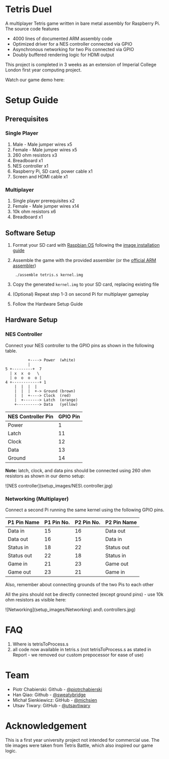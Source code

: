 # Tetris Duel

A multiplayer Tetris game written in bare metal assembly for Raspberry Pi. The source code features

* 4000 lines of documented ARM assembly code
* Optimized driver for a NES controller connected via GPIO
* Asynchronous networking for two Pis connected via GPIO
* Doubly buffered rendering logic for HDMI output

This project is completed in 3 weeks as an extension of Imperial College London first year computing project.

Watch our game demo here:

# Setup Guide
## Prerequisites
### Single Player

1. Male - Male jumper wires x5
2. Female - Male jumper wires x5
3. 260 ohm resistors x3
5. Breadboard x1
4. NES controller x1
6. Raspberry Pi, SD card, power cable x1
7. Screen and HDMI cable x1

### Multiplayer

1. Single player prerequisites x2
8. Female - Male jumper wires x14
8. 10k ohm resistors x6
8. Breadboard x1

## Software Setup

1. Format your SD card with [Raspbian OS](http://www.raspberrypi.org/downloads/) following the [image installation guide](http://www.raspberrypi.org/documentation/installation/installing-images/README.md)
1. Assemble the game with the provided assembler (or the [official ARM assembler](https://launchpad.net/gcc-arm-embedded))

		./assemble tetris.s kernel.img

2. Copy the generated `kernel.img` to your SD card, replacing existing file
3. (Optional) Repeat step 1-3 on second Pi for multiplayer gameplay
4. Follow the Hardware Setup Guide

## Hardware Setup
### NES Controller

Connect your NES controller to the GPIO pins as shown in the following table.

	          +----> Power  (white)
	          |
	5 +---------+  7    
	  | x  x  o   \     
	  | o  o  o  o |    
	4 +------------+ 1  
	    |  |  |  |
	    |  |  |  +-> Ground (brown)
	    |  |  +----> Clock  (red)
	    |  +-------> Latch  (orange)
	    +----------> Data   (yellow)

| NES Controller Pin | GPIO Pin |
|--------------------|----------|
| Power              | 1        |
| Latch              | 11       |
| Clock              | 12       |
| Data               | 13       |
| Ground             | 14       |

**Note:** latch, clock, and data pins should be connected using 260 ohm resistors as shown in our demo setup:

![NES controller](setup_images/NES\ controller.jpg)

### Networking (Multiplayer)

Connect a second Pi running the same kernel using the following GPIO pins.

| P1 Pin Name | P1 Pin No. | P2 Pin No. | P2 Pin Name |
|-------------|------------|------------|-------------|
| Data in     | 15         | 16         | Data out    |
| Data out    | 16         | 15         | Data in     |
| Status in   | 18         | 22         | Status out  |
| Status out  | 22         | 18         | Status in   |
| Game in     | 21         | 23         | Game out    |
| Game out    | 23         | 21         | Game in     |

Also, remember about connecting grounds of the two Pis to each other

All the pins should not be directly connected (except ground pins) - use 10k ohm resistors as visible here:

![Networking](setup_images/Networking\ and\ controllers.jpg)

# FAQ
1. Where is tetrisToProcess.s
2. all code now available in tetris.s (not tetrisToProcess.s as stated in Report - we removed our custom prepocessor for ease of use)

# Team

* Piotr Chabierski:	Github - [@piotrchabierski](https://github.com/piotrchabierski)
* Han Qiao: 		Github - [@sweatybridge](https://github.com/sweatybridge)
* Michał Sienkiewicz:	GitHub - [@michsien](https://github.com/michsien)
* Utsav Tiwary:		GitHub - [@utsavtiwary](https://github.com/utsavtiwary)

# Acknowledgement

This is a first year university project not intended for commercial use. The tile images were taken from Tetris Battle, which also inspired our game logic.
